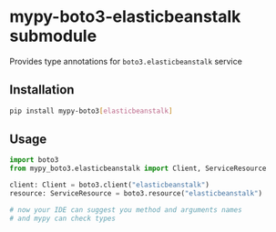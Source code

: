 # mypy-boto3-elasticbeanstalk submodule

Provides type annotations for `boto3.elasticbeanstalk` service

## Installation

```bash
pip install mypy-boto3[elasticbeanstalk]
```

## Usage

```python
import boto3
from mypy_boto3.elasticbeanstalk import Client, ServiceResource

client: Client = boto3.client("elasticbeanstalk")
resource: ServiceResource = boto3.resource("elasticbeanstalk")

# now your IDE can suggest you method and arguments names
# and mypy can check types
```

